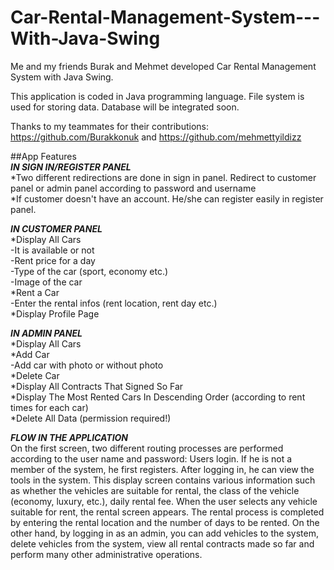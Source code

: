 # Car-Rental-Management-System---With-Java-Swing

Me and my friends Burak and Mehmet developed Car Rental Management System with Java Swing. <br />

This application is coded in Java programming language. File system is used for storing data. Database will be integrated soon. <br />

Thanks to my teammates for their contributions: https://github.com/Burakkonuk and https://github.com/mehmettyildizz

##App Features<br />
***IN SIGN IN/REGISTER PANEL***<br />
*Two different redirections are done in sign in panel. Redirect to customer panel or admin panel according to password and username<br />
*If customer doesn't have an account. He/she can register easily in register panel.

***IN CUSTOMER PANEL***<br />
*Display All Cars <br />
-It is available or not <br />
-Rent price for a day <br />
-Type of the car (sport, economy etc.) <br />
-Image of the car <br />
*Rent a Car <br />
-Enter the rental infos (rent location, rent day etc.) <br />
*Display Profile Page <br />


***IN ADMIN PANEL***<br />
*Display All Cars <br />
*Add Car <br />
-Add car with photo or without photo <br />
*Delete Car <br />
*Display All Contracts That Signed So Far <br />
*Display The Most Rented Cars In Descending Order (according to rent times for each car) <br />
*Delete All Data (permission required!) <br />

***FLOW IN THE APPLICATION***<br />
On the first screen, two different routing processes are performed according to the user name and password:
Users login. If he is not a member of the system, he first registers. After logging in, he can view the tools in the system. This display screen contains various information such as whether the vehicles are suitable for rental, the class of the vehicle (economy, luxury, etc.), daily rental fee. When the user selects any vehicle suitable for rent, the rental screen appears. The rental process is completed by entering the rental location and the number of days to be rented.
On the other hand, by logging in as an admin, you can add vehicles to the system, delete vehicles from the system, view all rental contracts made so far and perform many other administrative operations.
